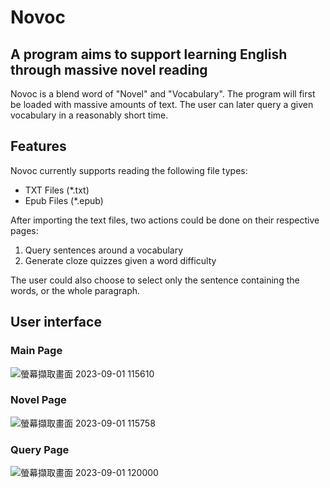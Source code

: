 # Novoc
## A program aims to support learning English through massive novel reading

Novoc is a blend word of "Novel" and "Vocabulary". The program will first be loaded with massive amounts of text. The user can later query a given vocabulary in a reasonably short time.

## Features

Novoc currently supports reading the following file types:
* TXT Files (*.txt)
* Epub Files (*.epub)

After importing the text files, two actions could be done on their respective pages:
1. Query sentences around a vocabulary
2. Generate cloze quizzes given a word difficulty

The user could also choose to select only the sentence containing the words, or the whole paragraph.

## User interface

### Main Page
![螢幕擷取畫面 2023-09-01 115610](https://github.com/Slonxiety/Novoc/assets/30566694/004e6b24-8fba-4337-b0b1-139f1b088b79)

### Novel Page
![螢幕擷取畫面 2023-09-01 115758](https://github.com/Slonxiety/Novoc/assets/30566694/ff5b530f-1906-4ca9-b6d2-add28b277f23)

### Query Page
![螢幕擷取畫面 2023-09-01 120000](https://github.com/Slonxiety/Novoc/assets/30566694/c6737815-1b33-4863-9129-e2959b7b36bf)

